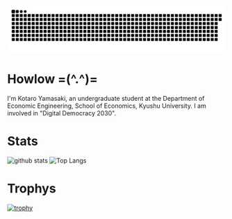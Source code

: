 ![](https://raw.githubusercontent.com/kotaro-yamasaki/kotaro-yamasaki/output/github-contribution-grid-snake.svg)

# Howlow =(^.^)=
I'm Kotaro Yamasaki, an undergraduate student at the Department of Economic Engineering, School of Economics, Kyushu University.
I am involved in "Digital Democracy 2030".

# Stats
<p align="left"> 
  <img alt="github stats" height="195px" src="https://github-readme-stats.vercel.app/api?username=kotaro-yamasaki&theme=radical&show_icons=true" />
  <img alt="Top Langs" height="195px" src="https://github-readme-stats.vercel.app/api/top-langs/?username=kotaro-yamasaki&layout=compact&theme=radical" />
</p>

# Trophys
[![trophy](https://github-profile-trophy.vercel.app/?username=kotaro-yamasaki&theme=radical&column=8)](https://github.com/ryo-ma/github-profile-trophy)

